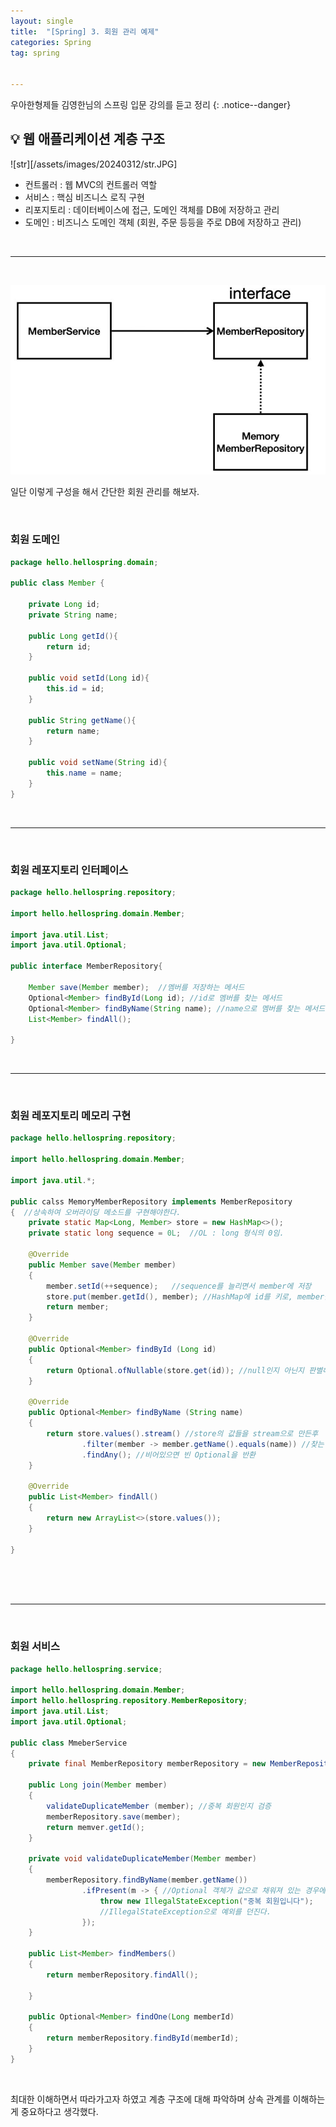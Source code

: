 ```yaml
---
layout: single
title:  "[Spring] 3. 회원 관리 예제"
categories: Spring
tag: spring


---
```


우아한형제들 김영한님의 스프링 입문 강의를 듣고 정리
{: .notice--danger}


## 💡 웹 애플리케이션 계층 구조

![str][/assets/images/20240312/str.JPG]

- 컨트롤러 : 웹 MVC의 컨트롤러 역할
- 서비스 : 핵심 비즈니스 로직 구현
- 리포지토리 : 데이터베이스에 접근, 도메인 객체를 DB에 저장하고 관리
- 도메인 : 비즈니스 도메인 객체 (회원, 주문 등등을 주로 DB에 저장하고 관리)

<br/>

<hr/>

<br/>

![st](/assets/images/20240312/st.JPG)

일단 이렇게 구성을 해서 간단한 회원 관리를 해보자.

<br/>

### 회원 도메인

```java
package hello.hellospring.domain;

public class Member {
    
    private Long id;
    private String name;
    
    public Long getId(){
        return id;
    }
    
    public void setId(Long id){
        this.id = id;
    }
    
    public String getName(){
        return name;
    }
    
    public void setName(String id){
        this.name = name;
    }
}
```

<br/>

<hr/>

<br/>

### 회원 레포지토리 인터페이스

```java
package hello.hellospring.repository;

import hello.hellospring.domain.Member;

import java.util.List;
import java.util.Optional;

public interface MemberRepository{
    
    Member save(Member member);  //멤버를 저장하는 메서드
    Optional<Member> findById(Long id); //id로 멤버를 찾는 메서드
    Optional<Member> findByName(String name); //name으로 멤버를 찾는 메서드
    List<Member> findAll();
   
}
```

<br/>

<hr/>

<br/>

### 회원 레포지토리 메모리 구현

```java
package hello.hellospring.repository;

import hello.hellospring.domain.Member;

import java.util.*;

public calss MemoryMemberRepository implements MemberRepository
{  //상속하여 오버라이딩 메소드를 구현해야한다.
    private static Map<Long, Member> store = new HashMap<>();
    private static long sequence = 0L;  //OL : long 형식의 0임.
    
    @Override
    public Member save(Member member)
    {
    	member.setId(++sequence);   //sequence를 늘리면서 member에 저장
        store.put(member.getId(), member); //HashMap에 id를 키로, member를 값으로 쌍을 지어 저장
        return member;
    }
    
    @Override
    public Optional<Member> findById (Long id)
    {
        return Optional.ofNullable(store.get(id)); //null인지 아닌지 판별해서 리턴한다.
    }
    
    @Override
    public Optional<Member> findByName (String name)
    {
        return store.values().stream() //store의 값들을 stream으로 만든후
            	.filter(member -> member.getName().equals(name)) //찾는 이름과 같은 이름의 member를 찾는다.
            	.findAny(); //비어있으면 빈 Optional을 반환
    }
    
    @Override
    public List<Member> findAll()
    {
        return new ArrayList<>(store.values());
    }
    
}
    
 
```

<br/>

<hr/>

<br/>

### 회원 서비스 

```java
package hello.hellospring.service;

import hello.hellospring.domain.Member;
import hello.hellospring.repository.MemberRepository;
import java.util.List;
import java.util.Optional;

public class MmeberService
{
    private final MemberRepository memberRepository = new MemberRepository();
    
    public Long join(Member member)
    {
        validateDuplicateMember (member); //중복 회원인지 검증
        memberRepository.save(member);
        return memver.getId();
    }
    
    private void validateDuplicateMember(Member member)
    {
        memberRepository.findByName(member.getName())
            	.ifPresent(m -> { //Optional 객체가 값으로 채워져 있는 경우에만 주어진 동작을 실행하는 메서드이다.
                    throw new IllegalStateException("중복 회원입니다");
                    //IllegalStateException으로 예외를 던진다.
                });
    }
    
    public List<Member> findMembers()
    {
        return memberRepository.findAll();
        
    }
    
    public Optional<Member> findOne(Long memberId)
    {
        return memberRepository.findById(memberId);
    }
}
```

<br/>

최대한 이해하면서 따라가고자 하였고 계층 구조에 대해 파악하며 상속 관계를 이해하는게 중요하다고 생각했다.